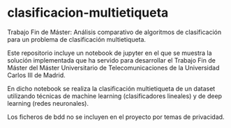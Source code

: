 # clasificacion-multietiqueta
Trabajo Fin de Máster: Análisis comparativo de algoritmos de clasificación para un problema de clasificación multietiqueta.

Este repositorio incluye un notebook de jupyter en el que se muestra la solución implementada que ha servido para desarrollar el Trabajo Fin de Máster del Máster Universitario de Telecomunicaciones de la Universidad Carlos III de Madrid.

En dicho notebook se realiza la clasificación multietiqueta de un dataset utilizando técnicas de machine learning (clasificadores lineales) y de deep learning (redes neuronales).

Los ficheros de bdd no se incluyen en el proyecto por temas de privacidad.